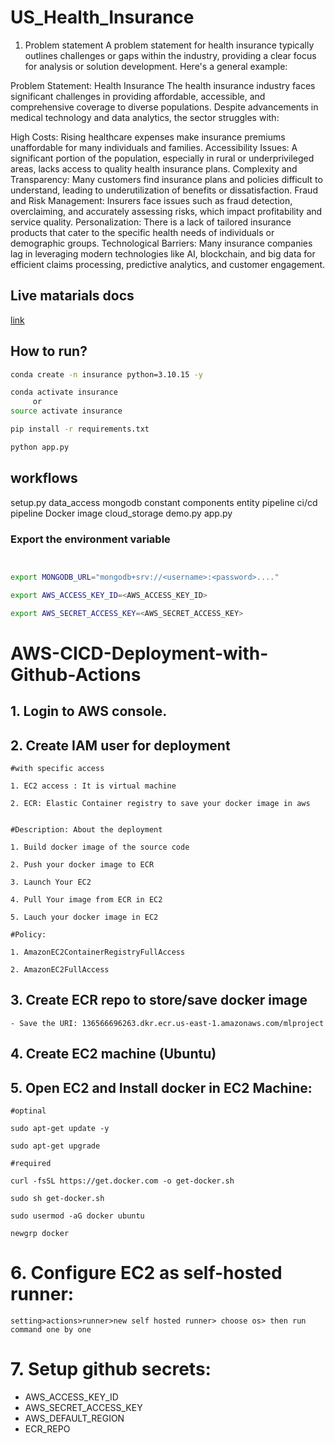 # US_Health_Insurance

1) Problem statement
A problem statement for health insurance typically outlines challenges or gaps within the industry, providing a clear focus for analysis or solution development. Here's a general example:

Problem Statement: Health Insurance
The health insurance industry faces significant challenges in providing affordable, accessible, and comprehensive coverage to diverse populations. Despite advancements in medical technology and data analytics, the sector struggles with:

High Costs: Rising healthcare expenses make insurance premiums unaffordable for many individuals and families.
Accessibility Issues: A significant portion of the population, especially in rural or underprivileged areas, lacks access to quality health insurance plans.
Complexity and Transparency: Many customers find insurance plans and policies difficult to understand, leading to underutilization of benefits or dissatisfaction.
Fraud and Risk Management: Insurers face issues such as fraud detection, overclaiming, and accurately assessing risks, which impact profitability and service quality.
Personalization: There is a lack of tailored insurance products that cater to the specific health needs of individuals or demographic groups.
Technological Barriers: Many insurance companies lag in leveraging modern technologies like AI, blockchain, and big data for efficient claims processing, predictive analytics, and customer engagement.

## Live matarials docs

[link](https://www.kaggle.com/datasets/teertha/ushealthinsurancedataset?resource=download)



## How to run?

```bash
conda create -n insurance python=3.10.15 -y
```

```bash
conda activate insurance
     or 
source activate insurance
```

```bash
pip install -r requirements.txt
```

```bash
python app.py
```
## workflows
setup.py
data_access
mongodb
constant
components
entity
pipeline
ci/cd pipeline
Docker image
cloud_storage
demo.py
app.py


### Export the  environment variable
```bash


export MONGODB_URL="mongodb+srv://<username>:<password>...."

export AWS_ACCESS_KEY_ID=<AWS_ACCESS_KEY_ID>

export AWS_SECRET_ACCESS_KEY=<AWS_SECRET_ACCESS_KEY>
```



# AWS-CICD-Deployment-with-Github-Actions

## 1. Login to AWS console.

## 2. Create IAM user for deployment

	#with specific access

	1. EC2 access : It is virtual machine

	2. ECR: Elastic Container registry to save your docker image in aws


	#Description: About the deployment

	1. Build docker image of the source code

	2. Push your docker image to ECR

	3. Launch Your EC2 

	4. Pull Your image from ECR in EC2

	5. Lauch your docker image in EC2

	#Policy:

	1. AmazonEC2ContainerRegistryFullAccess

	2. AmazonEC2FullAccess

	
## 3. Create ECR repo to store/save docker image
    - Save the URI: 136566696263.dkr.ecr.us-east-1.amazonaws.com/mlproject

	
## 4. Create EC2 machine (Ubuntu) 

## 5. Open EC2 and Install docker in EC2 Machine:
	
	
	#optinal

	sudo apt-get update -y

	sudo apt-get upgrade
	
	#required

	curl -fsSL https://get.docker.com -o get-docker.sh

	sudo sh get-docker.sh

	sudo usermod -aG docker ubuntu

	newgrp docker
	
# 6. Configure EC2 as self-hosted runner:
    setting>actions>runner>new self hosted runner> choose os> then run command one by one


# 7. Setup github secrets:

   - AWS_ACCESS_KEY_ID
   - AWS_SECRET_ACCESS_KEY
   - AWS_DEFAULT_REGION
   - ECR_REPO

    